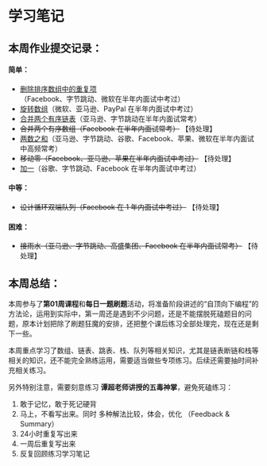 # 学习笔记

## 本周作业提交记录：
#### 简单：
* [删除排序数组中的重复项](_0026_RemoveDuplicatesFromSortedArray.java)（Facebook、字节跳动、微软在半年内面试中考过）
* [旋转数组](_0189_RotateArray.java)（微软、亚马逊、PayPal 在半年内面试中考过）
* [合并两个有序链表](one-question-per-day_01week\_0814_0021\MergeTwoSortedLists.java)（亚马逊、字节跳动在半年内面试常考）
* <del> 合并两个有序数组（Facebook 在半年内面试常考）</del> 【待处理】
* [两数之和](one-question-per-day_01week/_0812_0001/Sum4TwoNumbers.java)（亚马逊、字节跳动、谷歌、Facebook、苹果、微软在半年内面试中高频常考）
* <del> 移动零（Facebook、亚马逊、苹果在半年内面试中考过）</del> 【待处理】
* [加一](one-question-per-day_01week/_0811_0066/PlusOne.java)（谷歌、字节跳动、Facebook 在半年内面试中考过）
#### 中等：
* <del> 设计循环双端队列（Facebook 在 1 年内面试中考过）</del> 【待处理】
#### 困难：
* <del> 接雨水（亚马逊、字节跳动、高盛集团、Facebook 在半年内面试常考）</del> 【待处理】

## 本周总结：
本周参与了**第01周课程**和**每日一题刷题**活动，将准备阶段讲述的“自顶向下编程”的方法论，运用到实际中，第一周还是遇到不少问题，还是不能摆脱死磕题目的问题，原本计划把除了刷题狂魔的安排，还把整个课后练习全部处理完，现在还是剩下一些。

本周重点学习了数组、链表、跳表、栈、队列等相关知识，尤其是链表断链和栈等相关的知识，还不能完全熟练运用，需要适当做些专项练习。后续还需要抽时间补充相关练习。

另外特别注意，需要刻意练习 **谭超老师讲授的五毒神掌**，避免死磕练习：
1. 敢于记忆，敢于死记硬背
2. 马上，不看写出来。同时 多种解法比较，体会，优化 （Feedback & Summary）
3. 24小时重复写出来
4. 一周后重复写出来
5. 反复回顾练习学习笔记